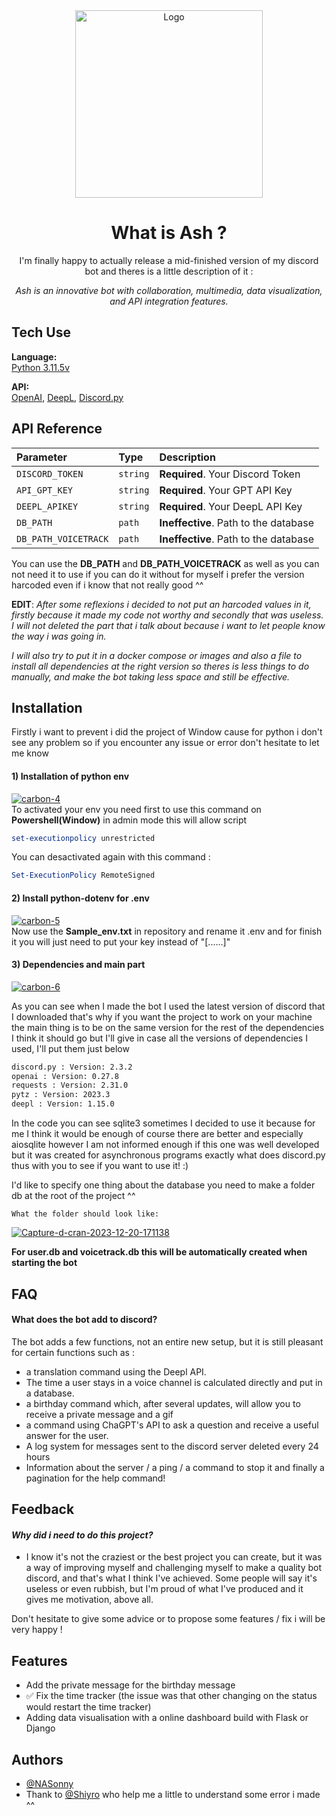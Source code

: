 
<div align="center";>
  <img src="https://i.ibb.co/PDctz6K/Logo-Ash-Blanc.png" alt="Logo" width="300">
</div>

<div align="center";>
<h1>What is Ash ?</h1>
I'm finally happy to actually release a mid-finished version of my discord bot and theres is a little description of it :

*Ash is an innovative bot with collaboration, multimedia, data visualization, and API integration features.*
</div>

## Tech Use
**Language:** \
[Python 3.11.5v](https://www.python.org/downloads/release/python-3115/)

**API:** \
[OpenAI](https://openai.com/blog/openai-api),  [DeepL](https://www.deepl.com/fr/docs-api),  [Discord.py](https://pypi.org/project/discord.py/)

## API Reference

| Parameter | Type     | Description                |
| :-------- | :------- | :------------------------- |
| `DISCORD_TOKEN` | `string` | **Required**. Your Discord Token |
| `API_GPT_KEY` | `string` | **Required**. Your GPT API Key |
| `DEEPL_APIKEY` | `string` | **Required**. Your DeepL API Key |
| `DB_PATH` | `path` | **Ineffective**. Path to the database |
| `DB_PATH_VOICETRACK` | `path` | **Ineffective**. Path to the database |


You can use the **DB_PATH** and **DB_PATH_VOICETRACK**  as well as you can not need  it to use if you can do it without for myself i prefer the version harcoded even if i know that not really good ^^

**EDIT**: *After some reflexions i decided to not put an harcoded values in it, firstly because it made my code not worthy and secondly that was useless. I will not deleted the part that i talk about because i want to let people know the way i was going in.*

*I will also try to put it in a docker compose or images and also a file to install all dependencies at the right version so theres is less things to do manually, and make the bot taking less space and still be effective.*



## Installation

Firstly i want to prevent i did the project of Window cause for python i don't see any problem so if you encounter any issue or error don't hesitate to let me know

####  1) Installation of python env 
<a href="https://imgbb.com/"><img src="https://i.ibb.co/PCCmRxN/carbon-4.png" alt="carbon-4" border="0"></a> \
To activated your env you need first to use this command on **Powershell(Window)** in admin mode this will allow script
```powershell
set-executionpolicy unrestricted
```
You can desactivated again with this command : 
```powershell
Set-ExecutionPolicy RemoteSigned
```

#### 2) Install python-dotenv for .env
<a href="https://imgbb.com/"><img src="https://i.ibb.co/BfbdDxw/carbon-5.png" alt="carbon-5" border="0"></a>\
Now use the **Sample_env.txt** in repository and rename it .env and for finish it you will just need to put your key instead of "[......]"


#### 3) Dependencies and main part 
<a href="https://imgbb.com/"><img src="https://i.ibb.co/cb6PJn3/carbon-6.png" alt="carbon-6" border="0"></a>

As you can see when I made the bot I used the latest version of discord that I downloaded that's why if you want the project to work on your machine the main thing is to be on the same version for the rest of the dependencies I think it should go but I'll give in case all the versions of dependencies I used, I'll put them just below 

```bash
discord.py : Version: 2.3.2
openai : Version: 0.27.8
requests : Version: 2.31.0
pytz : Version: 2023.3
deepl : Version: 1.15.0
```

In the code you can see sqlite3 sometimes 
I decided to use it because for me I think it would be enough of course there are better and especially aiosqlite however I am not informed enough if this one was well developed but it was created for asynchronous programs exactly what does discord.py 
thus with you to see if you want to use it! :)

I'd like to specify one thing about the database you need to make a folder db at the root of the project ^^ 

`What the folder should look like:`

<a href="https://imgbb.com/"><img src="https://i.ibb.co/WK9vHwh/Capture-d-cran-2023-12-20-171138.png" alt="Capture-d-cran-2023-12-20-171138" border="0"></a>

**For user.db and voicetrack.db this will be automatically created when starting the bot**
## FAQ

#### What does the bot add to discord?

The bot adds a few functions, not an entire new setup, but it is still pleasant for certain functions such as :
- a translation command using the Deepl API.
- The time a user stays in a voice channel is calculated directly and put in a database.
- a birthday command which, after several updates, will allow you to receive a private message and a gif
- a command using ChaGPT's API to ask a question and receive a useful answer for the user.
- A log system for messages sent to the discord server deleted every 24 hours 
- Information about the server / a ping / a command to stop it and finally a pagination for the help command!


## Feedback

  #### *Why did i need to do this project?*
  - I know it's not the craziest or the best project you can create, but it was a way of improving myself and challenging myself to make a quality bot discord, and that's what I think I've achieved. Some people will say it's useless or even rubbish, but I'm proud of what I've produced and it gives me motivation, above all.
  
Don't hesitate to give some advice or to propose some features / fix i will be very happy !
## Features

  - Add the private message for the birthday message 
  - ✅ Fix the time tracker (the issue was that other changing on the status would restart the time tracker)
  - Adding data visualisation with a online dashboard build with Flask or Django 
  

## Authors

- [@NASonny](https://github.com/NASonny)
- Thank to [@Shiyro](https://github.com/Shiyro) who help me a little to understand some error i made ^^
